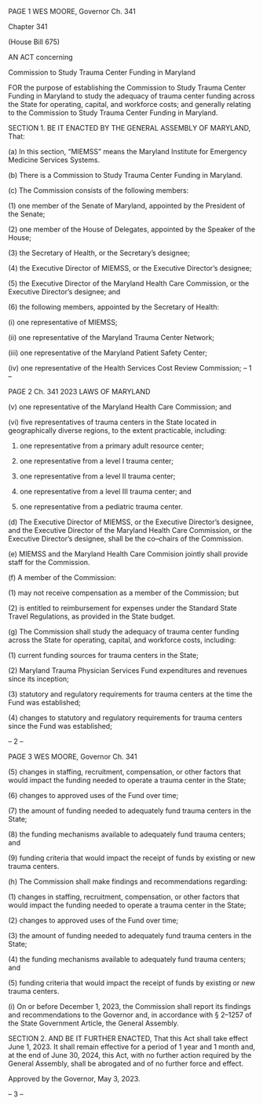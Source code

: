 PAGE 1
WES MOORE, Governor Ch. 341

Chapter 341

(House Bill 675)

AN ACT concerning

Commission to Study Trauma Center Funding in Maryland

FOR the purpose of establishing the Commission to Study Trauma Center Funding in
Maryland to study the adequacy of trauma center funding across the State for
operating, capital, and workforce costs; and generally relating to the Commission to
Study Trauma Center Funding in Maryland.

SECTION 1. BE IT ENACTED BY THE GENERAL ASSEMBLY OF MARYLAND,
That:

(a) In this section, “MIEMSS” means the Maryland Institute for Emergency
Medicine Services Systems.

(b) There is a Commission to Study Trauma Center Funding in Maryland.

(c) The Commission consists of the following members:

(1) one member of the Senate of Maryland, appointed by the President of
the Senate;

(2) one member of the House of Delegates, appointed by the Speaker of the
House;

(3) the Secretary of Health, or the Secretary’s designee;

(4) the Executive Director of MIEMSS, or the Executive Director’s
designee;

(5) the Executive Director of the Maryland Health Care Commission, or the
Executive Director’s designee; and

(6) the following members, appointed by the Secretary of Health:

(i) one representative of MIEMSS;

(ii) one representative of the Maryland Trauma Center Network;

(iii) one representative of the Maryland Patient Safety Center;

(iv) one representative of the Health Services Cost Review
Commission;
– 1 –

PAGE 2
Ch. 341 2023 LAWS OF MARYLAND

(v) one representative of the Maryland Health Care Commission;
and

(vi) five representatives of trauma centers in the State located in
geographically diverse regions, to the extent practicable, including:

1. one representative from a primary adult resource center;

2. one representative from a level I trauma center;

3. one representative from a level II trauma center;

4. one representative from a level III trauma center; and

5. one representative from a pediatric trauma center.

(d) The Executive Director of MIEMSS, or the Executive Director’s designee, and
the Executive Director of the Maryland Health Care Commission, or the Executive
Director’s designee, shall be the co–chairs of the Commission.

(e) MIEMSS and the Maryland Health Care Commision jointly shall provide staff
for the Commission.

(f) A member of the Commission:

(1) may not receive compensation as a member of the Commission; but

(2) is entitled to reimbursement for expenses under the Standard State
Travel Regulations, as provided in the State budget.

(g) The Commission shall study the adequacy of trauma center funding across the
State for operating, capital, and workforce costs, including:

(1) current funding sources for trauma centers in the State;

(2) Maryland Trauma Physician Services Fund expenditures and revenues
since its inception;

(3) statutory and regulatory requirements for trauma centers at the time
the Fund was established;

(4) changes to statutory and regulatory requirements for trauma centers
since the Fund was established;

– 2 –

PAGE 3
WES MOORE, Governor Ch. 341

(5) changes in staffing, recruitment, compensation, or other factors that
would impact the funding needed to operate a trauma center in the State;

(6) changes to approved uses of the Fund over time;

(7) the amount of funding needed to adequately fund trauma centers in the
State;

(8) the funding mechanisms available to adequately fund trauma centers;
and

(9) funding criteria that would impact the receipt of funds by existing or
new trauma centers.

(h) The Commission shall make findings and recommendations regarding:

(1) changes in staffing, recruitment, compensation, or other factors that
would impact the funding needed to operate a trauma center in the State;

(2) changes to approved uses of the Fund over time;

(3) the amount of funding needed to adequately fund trauma centers in the
State;

(4) the funding mechanisms available to adequately fund trauma centers;
and

(5) funding criteria that would impact the receipt of funds by existing or
new trauma centers.

(i) On or before December 1, 2023, the Commission shall report its findings and
recommendations to the Governor and, in accordance with § 2–1257 of the State
Government Article, the General Assembly.

SECTION 2. AND BE IT FURTHER ENACTED, That this Act shall take effect June
1, 2023. It shall remain effective for a period of 1 year and 1 month and, at the end of June
30, 2024, this Act, with no further action required by the General Assembly, shall be
abrogated and of no further force and effect.

Approved by the Governor, May 3, 2023.

– 3 –